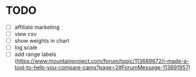 # TODO

- [ ] affiliate marketing
- [ ] view csv
- [ ] show weights in chart
- [ ] log scale
- [ ] add range labels (https://www.mountainproject.com/forum/topic/113689672/i-made-a-tool-to-help-you-compare-cams?page=2#ForumMessage-113691957)
